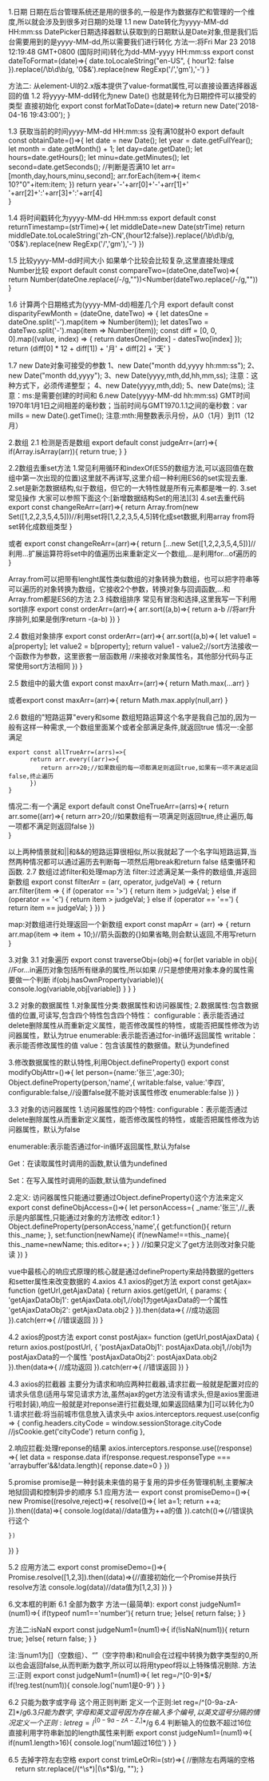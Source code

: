 
1.日期
日期在后台管理系统还是用的很多的,一般是作为数据存贮和管理的一个维度,所以就会涉及到很多对日期的处理
1.1 new Date转化为yyyy-MM-dd HH:mm:ss
DatePicker日期选择器默认获取到的日期默认是Date对象,但是我们后台需要用到的是yyyy-MM-dd,所以需要我们进行转化
方法一:将Fri Mar 23 2018 12:19:48 GMT+0800 (国际时间)转化为dd-MM-yyyy HH:mm:ss
export const dateToFormat=(date)=>{
    date.toLocaleString("en-US", { hour12: false }).replace(/\b\d\b/g, '0$&').replace(new RegExp('/','gm'),'-')
}

方法二:
从element-UI的2.x版本提供了value-format属性,可以直接设置选择器返回的值
1.2 将yyyy-MM-dd转化为new Date()
也就是转化为日期控件可以接受的类型
直接初始化
export const forMatToDate=(date)=>
  return new Date('2018-04-16 19:43:00');
    }

1.3 获取当前的时间yyyy-MM-dd HH:mm:ss
没有满10就补0
export default const obtainDate=()=>{
 let date = new Date();
      let year = date.getFullYear();
      let month = date.getMonth() + 1;
      let day=date.getDate();
      let hours=date.getHours();
      let minu=date.getMinutes();
      let second=date.getSeconds();
      //判断是否满10
      let arr=[month,day,hours,minu,second];
      arr.forEach(item=>{
        item< 10?"0"+item:item;
      })
      return year+'-'+arr[0]+'-'+arr[1]+' '+arr[2]+':'+arr[3]+':'+arr[4]      
}

1.4 将时间戳转化为yyyy-MM-dd HH:mm:ss
export default const returnTimestamp=(strTime)=>{
  let middleDate=new Date(strTime)
  return middleDate.toLocaleString('zh-CN',{hour12:false}).replace(/\b\d\b/g, '0$&').replace(new RegExp('/','gm'),'-')
})   

1.5 比较yyyy-MM-dd时间大小
如果单个比较会比较复杂,这里直接处理成Number比较
export default const compareTwo=(dateOne,dateTwo)=>{
    return Number(dateOne.replace(/\-/g,""))<Number(dateTwo.replace(/\-/g,""))
}

1.6 计算两个日期格式为(yyyy-MM-dd)相差几个月
export default const disparityFewMonth = (dateOne, dateTwo) => {
    let datesOne = dateOne.split('-').map(item => Number(item));
    let datesTwo = dateTwo.split('-').map(item => Number(item));
    const diff = [0, 0, 0].map((value, index) => {
        return datesOne[index] - datesTwo[index]
    });
    return (diff[0] * 12 + diff[1]) + '月' + diff[2] + '天'
}

1.7 new Date对象可接受的参数
1、new Date("month dd,yyyy hh:mm:ss"); 
2、new Date("month dd,yyyy"); 
3、new Date(yyyy,mth,dd,hh,mm,ss); 注意：这种方式下，必须传递整型；
4、new Date(yyyy,mth,dd); 
5、new Date(ms); 注意：ms:是需要创建的时间和
6.new Date(yyyy-MM-dd hh:mm:ss)
GMT时间1970年1月1日之间相差的毫秒数；当前时间与GMT1970.1.1之间的毫秒数：var mills = new Date().getTime();
注意:mth:用整数表示月份，从0（1月）到11（12月）

2.数组
2.1 检测是否是数组
export default const judgeArr=(arr)=>{
        if(Array.isArray(arr)){
            return true;
        }
    }

2.2数组去重set方法
1.常见利用循环和indexOf(ES5的数组方法,可以返回值在数组中第一次出现的位置)这里就不再详写,这里介绍一种利用ES6的set实现去重.
2.set是新怎数据结构,似于数组，但它的一大特性就是所有元素都是唯一的.
3.set常见操作
大家可以参照下面这个:[新增数据结构Set的用法][3]
4.set去重代码
export const changeReArr=(arr)=>{
    return Array.from(new Set([1,2,2,3,5,4,5]))//利用set将[1,2,2,3,5,4,5]转化成set数据,利用array from将set转化成数组类型
}

或者
export const changeReArr=(arr)=>{
    return [...new Set([1,2,2,3,5,4,5])]//利用...扩展运算符将set中的值遍历出来重新定义一个数组,...是利用for...of遍历的
}

Array.from可以把带有lenght属性类似数组的对象转换为数组，也可以把字符串等可以遍历的对象转换为数组，它接收2个参数，转换对象与回调函数,...和Array.from都是ES6的方法
2.3 纯数组排序
常见有冒泡和选择,这里我写一下利用sort排序
 export const orderArr=(arr)=>{
        arr.sort((a,b)=>{
            return a-b //将arr升序排列,如果是倒序return -(a-b)
        })
    }

2.4 数组对象排序
export const orderArr=(arr)=>{
        arr.sort((a,b)=>{
            let value1 = a[property];
            let value2 = b[property];
            return value1 - value2;//sort方法接收一个函数作为参数，这里嵌套一层函数用
            //来接收对象属性名，其他部分代码与正常使用sort方法相同
        })
    }      

2.5 数组中的最大值
export const maxArr=(arr)=>{
    return Math.max(...arr)
 }
 
 或者export const maxArr=(arr)=>{
    return Math.max.apply(null,arr)
 }

2.6 数组的"短路运算"every和some
数组短路运算这个名字是我自己加的,因为一般有这样一种需求,一个数组里面某个或者全部满足条件,就返回true
情况一:全部满足

    export const allTrueArr=(arrs)=>{
          return arr.every((arr)=>{
             return arr>20;//如果数组的每一项都满足则返回true,如果有一项不满足返回false,终止遍历
          })  
    }

情况二:有一个满足
export default const OneTrueArr=(arrs)=>{
      return arr.some((arr)=>{
         return arr>20;//如果数组有一项满足则返回true,终止遍历,每一项都不满足则返回false
      })  
}

以上两种情景就和||和&&的短路运算很相似,所以我就起了一个名字叫短路运算,当然两种情况都可以通过遍历去判断每一项然后用break和return false 结束循环和函数.
2.7 数组过滤filter和处理map方法
filter:过滤满足某一条件的数组值,并返回新数组
export const filterArr = (arr, operator, judgeVal) => {
      return arr.filter(item => {
        if (operator == '>') {
          return item > judgeVal;
        } else if (operator == '<') {
          return item > judgeVal;
        } else if (operator == '==') {
          return item == judgeVal;
        }
      })
    }

map:对数组进行处理返回一个新数组
export const mapArr = (arr) => {
  return arr.map(item => item + 10;)//箭头函数的{}如果省略,则会默认返回,不用写return
 }

3.对象
3.1 对象遍历
export const traverseObj=(obj)=>{
        for(let variable in obj){
        //For…in遍历对象包括所有继承的属性,所以如果
         //只是想使用对象本身的属性需要做一个判断
        if(obj.hasOwnProperty(variable)){
            console.log(variable,obj[variable])
        }
        }
    }

3.2 对象的数据属性
1.对象属性分类:数据属性和访问器属性;
2.数据属性:包含数据值的位置,可读写,包含四个特性包含四个特性：
configurable：表示能否通过delete删除属性从而重新定义属性，能否修改属性的特性，或能否把属性修改为访问器属性，默认为true
 enumerable:表示能否通过for-in循环返回属性
 writable：表示能否修改属性的值
 value：包含该属性的数据值。默认为undefined

3.修改数据属性的默认特性,利用Object.defineProperty()
 export const modifyObjAttr=()=>{
  let person={name:'张三',age:30};
  Object.defineProperty(person,'name',{
    writable:false,
    value:'李四',
    configurable:false,//设置false就不能对该属性修改
    enumerable:false
  })
} 

3.3 对象的访问器属性
1.访问器属性的四个特性:
configurable：表示能否通过delete删除属性从而重新定义属性，能否修改属性的特性，或能否把属性修改为访问器属性，默认为false

 enumerable:表示能否通过for-in循环返回属性,默认为false

 Get：在读取属性时调用的函数,默认值为undefined

 Set：在写入属性时调用的函数,默认值为undefined 

2.定义:
访问器属性只能通过要通过Object.defineProperty()这个方法来定义
export const defineObjAccess=()=>{
let personAccess={
    _name:'张三',//_表示是内部属性,只能通过对象的方法修改
    editor:1
  }
  Object.defineProperty(personAccess,'name',{
    get:function(){
      return this._name;
    },
    set:function(newName){
      if(newName!==this._name){
        this._name=newName;
        this.editor++;
      }
    }
    //如果只定义了get方法则改对象只能读
  })
}

vue中最核心的响应式原理的核心就是通过defineProperty来劫持数据的getters和setter属性来改变数据的
4.axios
4.1 axios的get方法
export const getAjax= function (getUrl,getAjaxData) {
  return axios.get(getUrl, {
    params: {
      'getAjaxDataObj1': getAjaxData.obj1,//obj1为getAjaxData的一个属性
      'getAjaxDataObj2': getAjaxData.obj2
    }
  }).then(data=>{
      //成功返回
  }).catch(err=>{
      //错误返回
  })
}

4.2 axios的post方法
export const postAjax= function (getUrl,postAjaxData) {
  return axios.post(postUrl, {
      'postAjaxDataObj1': postAjaxData.obj1,//obj1为postAjaxData的一个属性
      'postAjaxDataObj2': postAjaxData.obj2
  }).then(data=>{
      //成功返回
  }).catch(err=>{
      //错误返回
  })
}

4.3 axios的拦截器
主要分为请求和响应两种拦截器,请求拦截一般就是配置对应的请求头信息(适用与常见请求方法,虽然ajax的get方法没有请求头,但是axios里面进行啦封装),响应一般就是对reponse进行拦截处理,如果返回结果为[]可以转化为0
1.请求拦截:将当前城市信息放入请求头中
axios.interceptors.request.use(config => {
  config.headers.cityCode = window.sessionStorage.cityCode //jsCookie.get('cityCode')
  return config
},

2.响应拦截:处理reponse的结果
axios.interceptors.response.use((response) =>{
  let data = response.data
  if(response.request.responseType === 'arraybuffer'&&!data.length){
    reponse.date=0
  }
})

5.promise
promise是一种封装未来值的易于复用的异步任务管理机制,主要解决地狱回调和控制异步的顺序
5.1 应用方法一
export const promiseDemo=()=>{
new Promise((resolve,reject)=>{
    resolve(()=>{
        let a=1;
        return ++a;
    }).then((data)=>{
        console.log(data)//data值为++a的值
    }).catch(()=>{//错误执行这个

    })
})
}

5.2 应用方法二
export const promiseDemo=()=>{
Promise.resolve([1,2,3]).then((data)=>{//直接初始化一个Promise并执行resolve方法
    console.log(data)//data值为[1,2,3]
})
}

6.文本框的判断
6.1 全部为数字
方法一(最简单):
export const judgeNum1=(num1)=>{
    if(typeof num1=='number'){
        return true;
    }else{
        return false;
    }
}

方法二:isNaN
export const judgeNum1=(num1)=>{
    if(!isNaN(num1)){
        return true;
    }else{
        return false;
    }
}

注:当num1为[]（空数组）、“”（空字符串)和null会在过程中转换为数字类型的0,所以也会返回false,从而判断为数字,所以可以将用typeof将以上特殊情况剔除.
方法三:正则
export const judgeNum1=(num1)=>{
  let reg=/^[0-9]*$/
  if(!reg.test(num1)){
    console.log('num1是0-9')
  }
}

6.2 只能为数字或字母
这个用正则判断
定义一个正则:let reg=/^[0-9a-zA-Z]*$/g
6.3 只能为数字,字母和英文逗号
因为存在输入多个编号,以英文逗号分隔的情况
定义一个正则:let reg=/^[0-9a-zA-Z,]*$/g
6.4 判断输入的位数不超过16位
直接利用字符串新加的length属性来判断
export const judgeNum1=(num1)=>{
      if(num1.length>16){
        console.log('num1超过16位')
     }
 }

6.5 去掉字符左右空格
export const trimLeOrRi=(str)=>{ //删除左右两端的空格
 return str.replace(/(^\s*)|(\s*$)/g, "");
}


